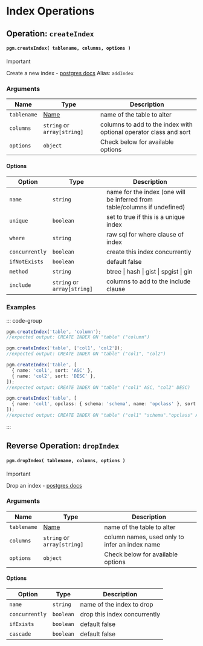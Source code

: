 # Index Operations

## Operation: `createIndex`

#### `pgm.createIndex( tablename, columns, options )`

> [!IMPORTANT]
> Create a new index - [postgres docs](http://www.postgresql.org/docs/current/static/sql-createindex.html)
> Alias: `addIndex`

### Arguments

| Name        | Type                        | Description                                                       |
| ----------- | --------------------------- | ----------------------------------------------------------------- |
| `tablename` | [Name](/migrations/#type)   | name of the table to alter                                        |
| `columns`   | `string` or `array[string]` | columns to add to the index with optional operator class and sort |
| `options`   | `object`                    | Check below for available options                                 |

#### Options

| Option         | Type                        | Description                                                               |
| -------------- | --------------------------- | ------------------------------------------------------------------------- |
| `name`         | `string`                    | name for the index (one will be inferred from table/columns if undefined) |
| `unique`       | `boolean`                   | set to true if this is a unique index                                     |
| `where`        | `string`                    | raw sql for where clause of index                                         |
| `concurrently` | `boolean`                   | create this index concurrently                                            |
| `ifNotExists`  | `boolean`                   | default false                                                             |
| `method`       | `string`                    | btree \| hash \| gist \| spgist \| gin                                    |
| `include`      | `string` or `array[string]` | columns to add to the include clause                                      |

### Examples

::: code-group

```ts [single column]
pgm.createIndex('table', 'column');
//expected output: CREATE INDEX ON "table" ("column")
```

```ts [multiple columns]
pgm.createIndex('table', ['col1', 'col2']);
//expected output: CREATE INDEX ON "table" ("col1", "col2")
```

```ts [multiple columns with options]
pgm.createIndex('table', [
  { name: 'col1', sort: 'ASC' },
  { name: 'col2', sort: 'DESC' },
]);
//expected output: CREATE INDEX ON "table" ("col1" ASC, "col2" DESC)
```

```ts [operator class]
pgm.createIndex('table', [
  { name: 'col1', opclass: { schema: 'schema', name: 'opclass' }, sort: 'ASC' },
]);
//expected output: CREATE INDEX ON "table" ("col1" "schema"."opclass" ASC)
```

:::

## Reverse Operation: `dropIndex`

#### `pgm.dropIndex( tablename, columns, options )`

> [!IMPORTANT]
> Drop an index - [postgres docs](http://www.postgresql.org/docs/current/static/sql-dropindex.html)

### Arguments

| Name        | Type                        | Description                                    |
| ----------- | --------------------------- | ---------------------------------------------- |
| `tablename` | [Name](/migrations/#type)   | name of the table to alter                     |
| `columns`   | `string` or `array[string]` | column names, used only to infer an index name |
| `options`   | `object`                    | Check below for available options              |

#### Options

| Option         | Type      | Description                  |
| -------------- | --------- | ---------------------------- |
| `name`         | `string`  | name of the index to drop    |
| `concurrently` | `boolean` | drop this index concurrently |
| `ifExists`     | `boolean` | default false                |
| `cascade`      | `boolean` | default false                |
